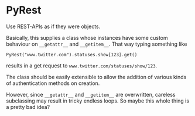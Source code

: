 # PyRest
Use REST-APIs as if they were objects.

Basically, this supplies a class whose instances have some custom behaviour on `__getattr__` and `__getitem__`. That way typing something like

    PyRest("www.twitter.com").statuses.show[123].get()

results in a get request to `www.twitter.com/statuses/show/123`.

The class should be easily extensible to allow the addition of various kinds of authentication methods on creation.

However, since `__getattr__` and `__getitem__` are overwritten, careless subclassing may result in tricky endless loops. So maybe this whole thing is a pretty bad idea?
